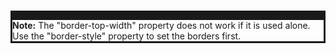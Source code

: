 # <!DOCTYPE html>
<html>
<head>
<style>
p {
  border-style: solid;
  border-top-width: 15px;
}
</style>
</head>
<body>

<p><b>Note:</b> The "border-top-width" property does not work if it is used alone. Use the "border-style" property to set the borders first.</p>

</body>
</html>
